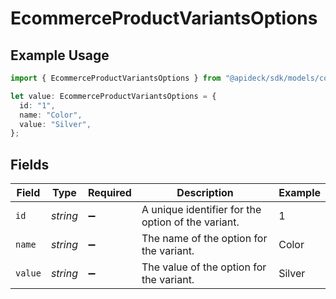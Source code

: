 # EcommerceProductVariantsOptions

## Example Usage

```typescript
import { EcommerceProductVariantsOptions } from "@apideck/sdk/models/components";

let value: EcommerceProductVariantsOptions = {
  id: "1",
  name: "Color",
  value: "Silver",
};
```

## Fields

| Field                                              | Type                                               | Required                                           | Description                                        | Example                                            |
| -------------------------------------------------- | -------------------------------------------------- | -------------------------------------------------- | -------------------------------------------------- | -------------------------------------------------- |
| `id`                                               | *string*                                           | :heavy_minus_sign:                                 | A unique identifier for the option of the variant. | 1                                                  |
| `name`                                             | *string*                                           | :heavy_minus_sign:                                 | The name of the option for the variant.            | Color                                              |
| `value`                                            | *string*                                           | :heavy_minus_sign:                                 | The value of the option for the variant.           | Silver                                             |